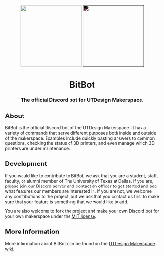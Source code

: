 <!-- center image -->
<p align="center">
    <img src="./docs/images/logo.svg#gh-light-mode-only" height="200px" />
    <img src="./docs/images/logo.svg#gh-dark-mode-only" style="filter: invert(100%)" height="200px" />
</p>
<h1 align="center">BitBot</h1>
<h3 align="center">The official Discord bot for UTDesign Makerspace.</h3>

## About

BitBot is the official Discord bot of the UTDesign Makerspace. It has a variety of commands that serve different purposes both inside and outside of the makerspace. Examples include quickly pasting answers to common questions, checking the status of 3D printers, and even manage which 3D printers are under maintenance.

## Development

If you would like to contribute to BitBot, we ask that you are a student, staff, faculty, or alumni member of The University of Texas at Dallas. If you are, please join our [Discord server](https://utd.ms/discord) and contact an officer to get started and see what features our members are interested in. If you are not, we welcome any contributions to the project, but we ask that you contact us first to make sure that your feature is something that we would like to add.

You are also welcome to fork the project and make your own Discord bot for your own makerspace under the [MIT license](./LICENSE).

## More Information

More information about BitBot can be found on the [UTDesign Makerspace wiki](https://wiki.utd.ms/bitbot).
